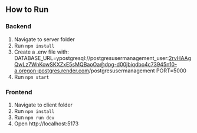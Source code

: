 ## How to Run

### Backend
1. Navigate to server folder
2. Run `npm install`
3. Create a .env file with:
   DATABASE_URL=ypostgresql://postgresusermanagement_user:2rvHAAgQwLz7WnKowSKXZxE5sMQBaoOa@dpg-d00jbiqdbo4c73945n10-a.oregon-postgres.render.com/postgresusermanagement
   PORT=5000
4. Run `npm start`

### Frontend
1. Navigate to client folder
2. Run `npm install`
3. Run `npm run dev`
4. Open http://localhost:5173

